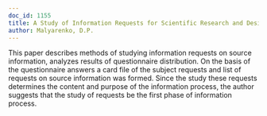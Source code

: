 ```yaml
---
doc_id: 1155
title: A Study of Information Requests for Scientific Research and Design
author: Malyarenko, D.P.
---
```


This paper describes methods of studying information requests on source
information, analyzes results of questionnaire distribution.
On the basis of the questionnaire answers a card file of the subject requests
and list of requests on source information was formed.
Since the study these requests determines the content and purpose of the
information process, the author suggests that the study of requests be the
first phase of information process.